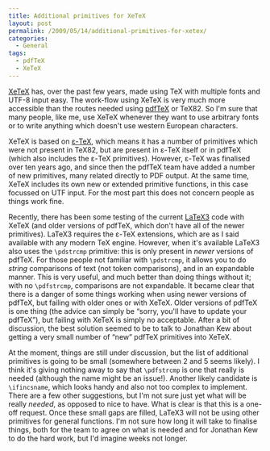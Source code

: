 ```yaml
---
title: Additional primitives for XeTeX
layout: post
permalink: /2009/05/14/additional-primitives-for-xetex/
categories:
  - General
tags:
  - pdfTeX
  - XeTeX
---
```

[XeTeX](https://tug.org/xetex/) has, over the past few years, made using TeX with multiple fonts and UTF-8 input easy.  The work-flow using XeTeX is very much more accessible than the routes needed using [pdfTeX](http://www.pdftex.org) or TeX82. So I'm sure that many people, like me, use XeTeX whenever they want to use arbitrary fonts or to write anything which doesn't use western European characters.

XeTeX is based on [ε-TeX](https://tug.org/texmf-dist/doc/etex/base/etex_ref.html), which means it has a number of primitives which were not present in TeX82, but are present in ε-TeX itself or in pdfTeX (which also includes the ε-TeX primitives). However, ε-TeX was finalised over ten years ago, and since then the pdfTeX team have added a number of new primitives, many related directly to PDF output. At the same time, XeTeX includes its own new or extended primitive functions, in this case focussed on UTF input. For the most part this does not concern people as things work fine.

Recently, there has been some testing of the current [LaTeX3](https://www.latex-project.org/latex3.html) code with XeTeX (and older versions of pdfTeX, which don't have all of the newer primitives). LaTeX3 requires the  ε-TeX extensions, which are as I said available with any modern TeX engine. However, when it's available LaTeX3 also uses the `\pdstrcmp` primitive: this is only present in _newer_ versions of pdfTeX. For those people not familiar with `\pdstrcmp`, it allows you to do _string_ comparisons of text (not token comparisons), and in an expandable manner.  This is very useful, and much better than doing things without it; with no `\pdfstrcmp`, comparisons are not expandable. It became clear that there is a danger of some things working when using newer versions of pdfTeX, but failing with older ones or with XeTeX. Older versions of pdfTeX is one thing (the advice can simply be “sorry, you'll have to update your pdfTeX”), but failing with XeTeX is simply no acceptable. After a bit of discussion, the best solution seemed to be to talk to Jonathan Kew about getting a very small number of “new” pdfTeX primitives into XeTeX.

At the moment, things are still under discussion, but the list of additional primitives is going to be small (somewhere between 2 and 5 seems likely). I think it's giving nothing away to say that `\pdfstrcmp` is one that really is needed (although the name might be an issue!). Another likely candidate is `\ifincsname`, which looks handy and also not too complex to implement. There are a few other suggestions, but I'm not sure just yet what will be really _needed_, as opposed to nice to have. What is clear is that this is a one-off request. Once these small gaps are filled, LaTeX3 will not be using other primitives for general functions. I'm not sure how long it will take to finalise things, both for the team to agree on what is needed and for Jonathan Kew to do the hard work, but I'd imagine weeks not longer.
